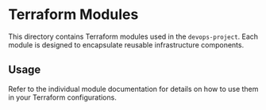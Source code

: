 # Terraform Modules

This directory contains Terraform modules used in the `devops-project`. Each module is designed to encapsulate reusable infrastructure components.

## Usage

Refer to the individual module documentation for details on how to use them in your Terraform configurations.

